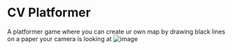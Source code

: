 # CV Platformer
A platformer game where you can create ur own map by drawing black lines on a paper your camera is looking at
![image](https://github.com/user-attachments/assets/7f14aac0-e710-4b80-99e3-32c746d653de)

